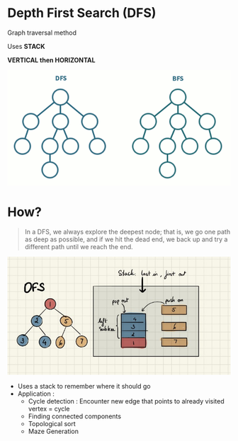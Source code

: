 # Depth First Search (DFS)

Graph traversal method

Uses **STACK**

**VERTICAL then HORIZONTAL**

![dfs vs bfs.gif](dfs_vs_bfs.gif)

# How?

> In a DFS, we always explore the deepest node; that is, we go one path as deep as possible, and if we hit the dead end, we back up and try a different path until we reach the end.
> 

![Untitled](Untitled%2037.png)

- Uses a stack to remember where it should go
- Application :
    - Cycle detection : 
    Encounter new edge that points to already visited vertex = cycle
    - Finding connected components
    - Topological sort
    - Maze Generation